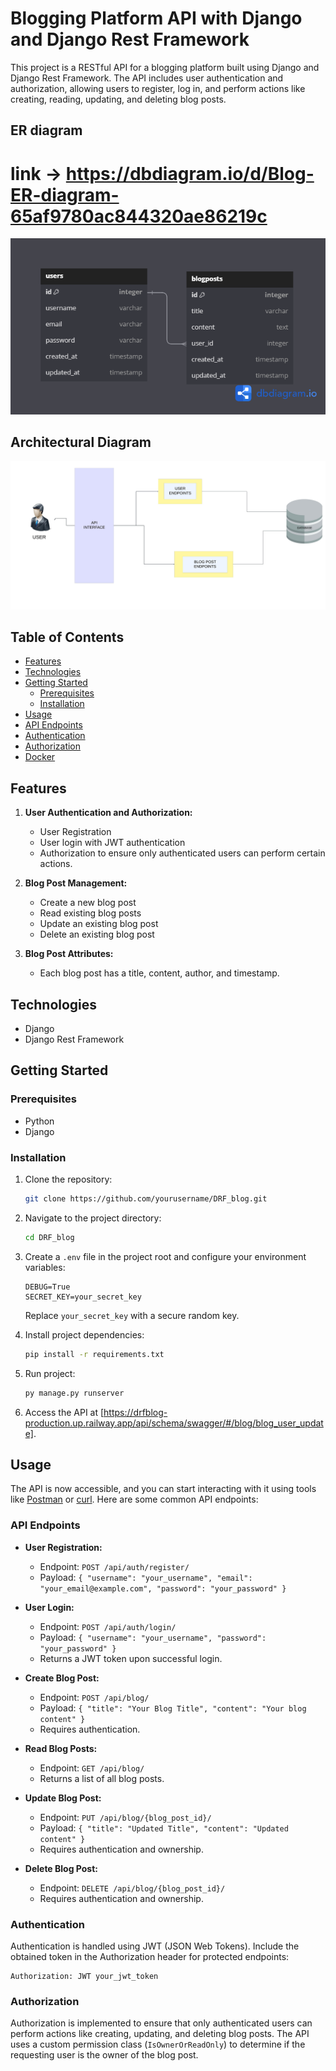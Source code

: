 # Blogging Platform API with Django and Django Rest Framework

This project is a RESTful API for a blogging platform built using Django and Django Rest Framework. The API includes user authentication and authorization, allowing users to register, log in, and perform actions like creating, reading, updating, and deleting blog posts.

## ER diagram
# link -> https://dbdiagram.io/d/Blog-ER-diagram-65af9780ac844320ae86219c
![](https://github.com/Benji918/DRF_blog/blob/master/Blog%20ER%20diagram%20(1).png)  

## Architectural Diagram
![](https://github.com/Benji918/DRF_blog/blob/master/Blank%20diagram.jpeg)   


## Table of Contents

- [Features](#features)
- [Technologies](#technologies)
- [Getting Started](#getting-started)
  - [Prerequisites](#prerequisites)
  - [Installation](#installation)
- [Usage](#usage)
- [API Endpoints](#api-endpoints)
- [Authentication](#authentication)
- [Authorization](#authorization)
- [Docker](#docker)


## Features

1. **User Authentication and Authorization:**
   - User Registration
   - User login with JWT authentication
   - Authorization to ensure only authenticated users can perform certain actions.

2. **Blog Post Management:**
   - Create a new blog post
   - Read existing blog posts
   - Update an existing blog post
   - Delete an existing blog post

3. **Blog Post Attributes:**
   - Each blog post has a title, content, author, and timestamp.

## Technologies

- Django
- Django Rest Framework


## Getting Started

### Prerequisites

- Python
- Django

### Installation

1. Clone the repository:

   ```bash
   git clone https://github.com/yourusername/DRF_blog.git
   ```

2. Navigate to the project directory:

   ```bash
   cd DRF_blog
   ```

3. Create a `.env` file in the project root and configure your environment variables:

   ```env
   DEBUG=True
   SECRET_KEY=your_secret_key
   ```

   Replace `your_secret_key` with a secure random key.

4. Install project dependencies:

   ```bash
   pip install -r requirements.txt
   ```

5. Run project:
   ```bash
   py manage.py runserver
   ```

5. Access the API at [https://drfblog-production.up.railway.app/api/schema/swagger/#/blog/blog_user_update].

## Usage

The API is now accessible, and you can start interacting with it using tools like [Postman](https://www.postman.com/) or [curl](https://curl.haxx.se/). Here are some common API endpoints:

### API Endpoints

- **User Registration:**
  - Endpoint: `POST /api/auth/register/`
  - Payload: `{ "username": "your_username", "email": "your_email@example.com", "password": "your_password" }`

- **User Login:**
  - Endpoint: `POST /api/auth/login/`
  - Payload: `{ "username": "your_username", "password": "your_password" }`
  - Returns a JWT token upon successful login.

- **Create Blog Post:**
  - Endpoint: `POST /api/blog/`
  - Payload: `{ "title": "Your Blog Title", "content": "Your blog content" }`
  - Requires authentication.

- **Read Blog Posts:**
  - Endpoint: `GET /api/blog/`
  - Returns a list of all blog posts.

- **Update Blog Post:**
  - Endpoint: `PUT /api/blog/{blog_post_id}/`
  - Payload: `{ "title": "Updated Title", "content": "Updated content" }`
  - Requires authentication and ownership.

- **Delete Blog Post:**
  - Endpoint: `DELETE /api/blog/{blog_post_id}/`
  - Requires authentication and ownership.

### Authentication

Authentication is handled using JWT (JSON Web Tokens). Include the obtained token in the Authorization header for protected endpoints:

```http
Authorization: JWT your_jwt_token
```

### Authorization

Authorization is implemented to ensure that only authenticated users can perform actions like creating, updating, and deleting blog posts. The API uses a custom permission class (`IsOwnerOrReadOnly`) to determine if the requesting user is the owner of the blog post.



